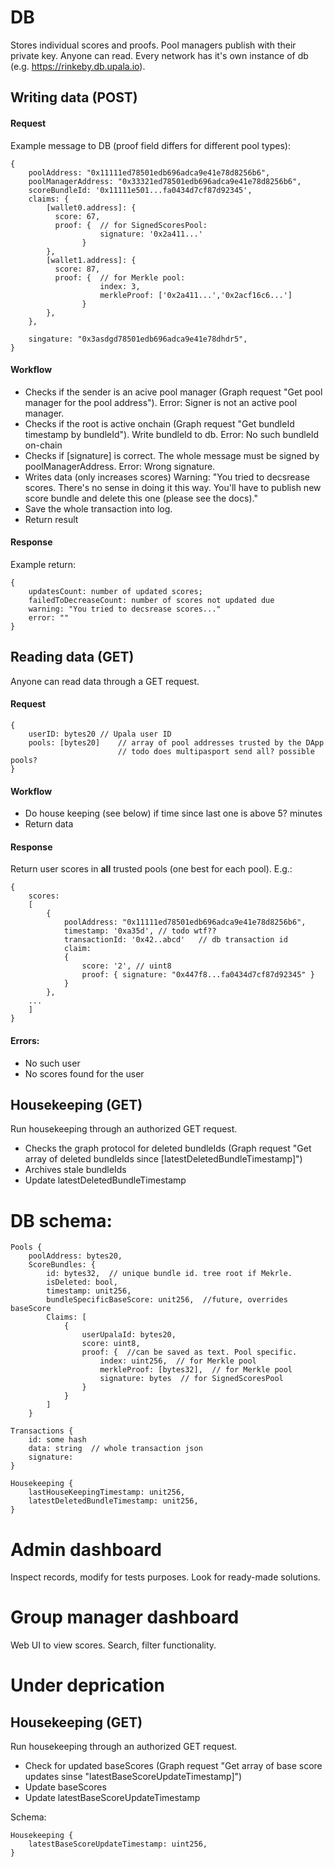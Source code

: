 # DB

Stores individual scores and proofs.
Pool managers publish with their private key. Anyone can read. 
Every network has it's own instance of db (e.g. https://rinkeby.db.upala.io).

## Writing data (POST)

#### Request 

Example message to DB (proof field differs for different pool types):

    {
        poolAddress: "0x11111ed78501edb696adca9e41e78d8256b6",
        poolManagerAddress: "0x33321ed78501edb696adca9e41e78d8256b6",
        scoreBundleId: '0x11111e501...fa0434d7cf87d92345',
        claims: {
            [wallet0.address]: {
              score: 67,
              proof: {  // for SignedScoresPool:
                        signature: '0x2a411...'
                    }
            },
            [wallet1.address]: {
              score: 87,
              proof: {  // for Merkle pool:
                        index: 3,  
                        merkleProof: ['0x2a411...','0x2acf16c6...'] 
                    }
            },
        },

        singature: "0x3asdgd78501edb696adca9e41e78dhdr5", 
    }

#### Workflow 

- Checks if the sender is an acive pool manager (Graph request "Get pool manager for the pool address").
Error: Signer is not an active pool manager. 
- Checks if the root is active onchain (Graph request "Get bundleId timestamp by bundleId"). Write bundleId to db. 
Error: No such bundleId on-chain
- Checks if [signature] is correct. The whole message must be signed by poolManagerAddress.
Error: Wrong signature.
- Writes data (only increases scores)
Warning: "You tried to decsrease scores. There's no sense in doing it this way. You'll have to publish new score bundle and delete this one (please see the docs)."
- Save the whole transaction into log. 
- Return result

#### Response 

Example return:

    {
        updatesCount: number of updated scores;
        failedToDecreaseCount: number of scores not updated due
        warning: "You tried to decsrease scores..."
        error: ""
    }


## Reading data (GET)
Anyone can read data through a GET request.

#### Request

    {
        userID: bytes20 // Upala user ID
        pools: [bytes20]    // array of pool addresses trusted by the DApp
                            // todo does multipasport send all? possible pools?
    }

#### Workflow 
- Do house keeping (see below) if time since last one is above 5? minutes 
- Return data

#### Response
Return user scores in **all** trusted pools (one best for each pool). E.g.:

    {
        scores:
        [
            {
                poolAddress: "0x11111ed78501edb696adca9e41e78d8256b6",
                timestamp: '0xa35d', // todo wtf??
                transactionId: '0x42..abcd'   // db transaction id
                claim: 
                {
                    score: '2', // uint8
                    proof: { signature: "0x447f8...fa0434d7cf87d92345" }
                }
            },
        ...
        ]
    }


#### Errors:
- No such user
- No scores found for the user

## Housekeeping (GET)
Run housekeeping through an authorized GET request.

- Checks the graph protocol for deleted bundleIds (Graph request "Get array of deleted bundleIds since [latestDeletedBundleTimestamp]")
- Archives stale bundleIds
- Update latestDeletedBundleTimestamp


# DB schema:

    Pools {
        poolAddress: bytes20,
        ScoreBundles: {
            id: bytes32,  // unique bundle id. tree root if Mekrle.
            isDeleted: bool,
            timestamp: unit256,
            bundleSpecificBaseScore: unit256,  //future, overrides baseScore
            Claims: [
                {
                    userUpalaId: bytes20,
                    score: uint8,
                    proof: {  //can be saved as text. Pool specific. 
                        index: uint256,  // for Merkle pool
                        merkleProof: [bytes32],  // for Merkle pool
                        signature: bytes  // for SignedScoresPool
                    }
                }
            ]
        }

    Transactions {
        id: some hash
        data: string  // whole transaction json 
        signature: 
    }

    Housekeeping {
        lastHouseKeepingTimestamp: unit256,
        latestDeletedBundleTimestamp: unit256,
    }


# Admin dashboard
Inspect records, modify for tests purposes. Look for ready-made solutions. 

# Group manager dashboard
Web UI to view scores. Search, filter functionality. 


# Under deprication

## Housekeeping (GET)
Run housekeeping through an authorized GET request.

- Check for updated baseScores (Graph request "Get array of base score updates sinse "latestBaseScoreUpdateTimestamp]")
- Update baseScores 
- Update latestBaseScoreUpdateTimestamp

Schema:

    Housekeeping {
        latestBaseScoreUpdateTimestamp: uint256,
    }